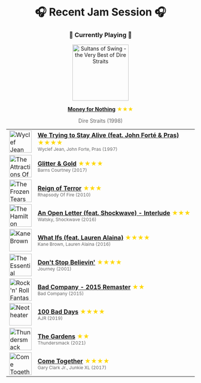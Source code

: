 <div align='center'>

# 🎧 Recent Jam Session 🎧

<h3>🎵 Currently Playing 🎵</h3>

<a href="https://open.spotify.com/track/1E8qiEnaCzyiOicYsabbtX"><img src="https://i.scdn.co/image/ab67616d0000b273743060d488780164928a20b2" width="150" height="150" alt="Sultans of Swing - the Very Best of Dire Straits" /></a>

<b><a href="https://open.spotify.com/track/1E8qiEnaCzyiOicYsabbtX">Money for Nothing</a></b><span style="color: gold;"> ★★★</span>

<span style="color: #666;">Dire Straits (1998)</span>

<table style='margin: 0 auto; max-width: 550px;'>
<tr>
<td width="60"><a href="https://open.spotify.com/track/4wwRROf47MXBX5u5Knwixx"><img src="https://i.scdn.co/image/ab67616d0000b2730e14aa8361fbf8b5648fc3b7" width="60" height="60" alt="Wyclef Jean presents The Carnival featuring Refugee Allstars (feat. Refugee All Stars)" /></a></td>
<td><b><a href="https://open.spotify.com/track/4wwRROf47MXBX5u5Knwixx">We Trying to Stay Alive (feat. John Forté & Pras)</a></b> <span style="color: gold;"> ★★★★</span><br><span style="font-size: 12px; color: #666;">Wyclef Jean, John Forte, Pras (1997)</span></td>
</tr>
<tr>
<td width="60"><a href="https://open.spotify.com/track/1Mf27cnAF1Q6Ko83XTM5d1"><img src="https://i.scdn.co/image/ab67616d0000b2732a9e5743f2d7c93c43fee849" width="60" height="60" alt="The Attractions Of Youth" /></a></td>
<td><b><a href="https://open.spotify.com/track/1Mf27cnAF1Q6Ko83XTM5d1">Glitter & Gold</a></b> <span style="color: gold;"> ★★★★</span><br><span style="font-size: 12px; color: #666;">Barns Courtney (2017)</span></td>
</tr>
<tr>
<td width="60"><a href="https://open.spotify.com/track/1Gtm7PM9GPrSvWEzsk7rzD"><img src="https://i.scdn.co/image/ab67616d0000b273a22bba104ccff8471949d76e" width="60" height="60" alt="The Frozen Tears of Angels" /></a></td>
<td><b><a href="https://open.spotify.com/track/1Gtm7PM9GPrSvWEzsk7rzD">Reign of Terror</a></b> <span style="color: gold;"> ★★★</span><br><span style="font-size: 12px; color: #666;">Rhapsody Of Fire (2010)</span></td>
</tr>
<tr>
<td width="60"><a href="https://open.spotify.com/track/0clwOjS9p20cEIQkuB7bEP"><img src="https://i.scdn.co/image/ab67616d0000b2731025ac991316d6cbac978373" width="60" height="60" alt="The Hamilton Mixtape" /></a></td>
<td><b><a href="https://open.spotify.com/track/0clwOjS9p20cEIQkuB7bEP">An Open Letter (feat. Shockwave) - Interlude</a></b> <span style="color: gold;"> ★★★</span><br><span style="font-size: 12px; color: #666;">Watsky, Shockwave (2016)</span></td>
</tr>
<tr>
<td width="60"><a href="https://open.spotify.com/track/7zVCrzzEJU7u24sbJPXA5W"><img src="https://i.scdn.co/image/ab67616d0000b27348295fd4144b8ce6b437d682" width="60" height="60" alt="Kane Brown" /></a></td>
<td><b><a href="https://open.spotify.com/track/7zVCrzzEJU7u24sbJPXA5W">What Ifs (feat. Lauren Alaina)</a></b> <span style="color: gold;"> ★★★★</span><br><span style="font-size: 12px; color: #666;">Kane Brown, Lauren Alaina (2016)</span></td>
</tr>
<tr>
<td width="60"><a href="https://open.spotify.com/track/77NNZQSqzLNqh2A9JhLRkg"><img src="https://i.scdn.co/image/ab67616d0000b2730f6ce5c138493ac768d9afc8" width="60" height="60" alt="The Essential Journey" /></a></td>
<td><b><a href="https://open.spotify.com/track/77NNZQSqzLNqh2A9JhLRkg">Don't Stop Believin'</a></b> <span style="color: gold;"> ★★★★</span><br><span style="font-size: 12px; color: #666;">Journey (2001)</span></td>
</tr>
<tr>
<td width="60"><a href="https://open.spotify.com/track/1ZrCVOEijZ5I3WNVEHTEsq"><img src="https://i.scdn.co/image/ab67616d0000b273a4a583e0ee244e0e75f800cf" width="60" height="60" alt="Rock 'n' Roll Fantasy: The Very Best of Bad Company" /></a></td>
<td><b><a href="https://open.spotify.com/track/1ZrCVOEijZ5I3WNVEHTEsq">Bad Company - 2015 Remaster</a></b> <span style="color: gold;"> ★★</span><br><span style="font-size: 12px; color: #666;">Bad Company (2015)</span></td>
</tr>
<tr>
<td width="60"><a href="https://open.spotify.com/track/4rnyUV17cSZGsz18xJNdjL"><img src="https://i.scdn.co/image/ab67616d0000b273a320d7e9efd7602648fb78e3" width="60" height="60" alt="Neotheater" /></a></td>
<td><b><a href="https://open.spotify.com/track/4rnyUV17cSZGsz18xJNdjL">100 Bad Days</a></b> <span style="color: gold;"> ★★★★</span><br><span style="font-size: 12px; color: #666;">AJR (2019)</span></td>
</tr>
<tr>
<td width="60"><a href="https://open.spotify.com/track/4l9onvb8TO7Rodj7pl2WX8"><img src="https://i.scdn.co/image/ab67616d0000b273067add23982ece80ca70a93f" width="60" height="60" alt="Thundersmack" /></a></td>
<td><b><a href="https://open.spotify.com/track/4l9onvb8TO7Rodj7pl2WX8">The Gardens</a></b> <span style="color: gold;"> ★★</span><br><span style="font-size: 12px; color: #666;">Thundersmack (2021)</span></td>
</tr>
<tr>
<td width="60"><a href="https://open.spotify.com/track/45HAjqRWiNv6mMPw4NvZrU"><img src="https://i.scdn.co/image/ab67616d0000b273bce034d651da4d21e43c8a19" width="60" height="60" alt="Come Together" /></a></td>
<td><b><a href="https://open.spotify.com/track/45HAjqRWiNv6mMPw4NvZrU">Come Together</a></b> <span style="color: gold;"> ★★★★</span><br><span style="font-size: 12px; color: #666;">Gary Clark Jr., Junkie XL (2017)</span></td>
</tr>
</table>
</div>

